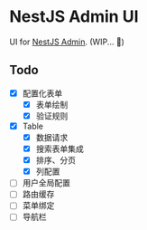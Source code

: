 # NestJS Admin UI

UI for [NestJS Admin](https://github.com/zb81/nestjs-admin). (WIP... 🧱)

## Todo

- [x] 配置化表单
  - [x] 表单绘制
  - [x] 验证规则
- [x] Table
  - [x] 数据请求
  - [x] 搜索表单集成
  - [x] 排序、分页
  - [x] 列配置
- [ ] 用户全局配置
- [ ] 路由缓存
- [ ] 菜单绑定
- [ ] 导航栏
